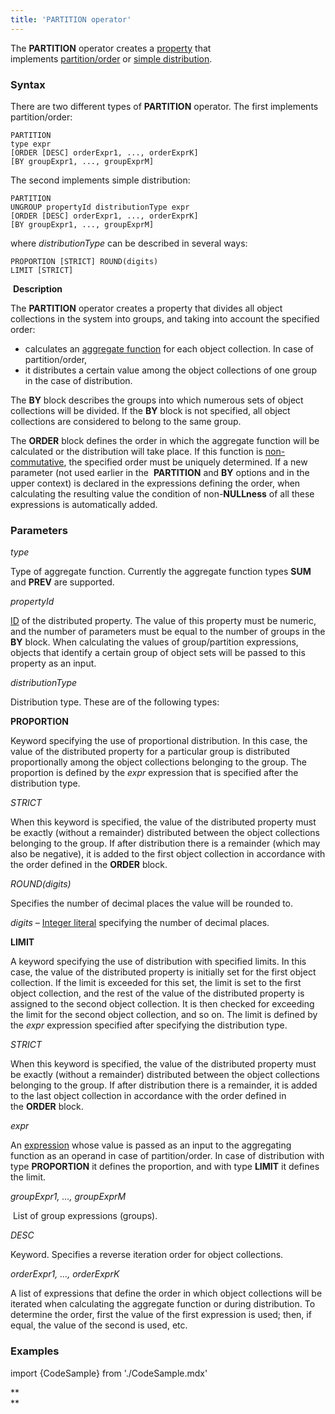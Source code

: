 ```yaml
---
title: 'PARTITION operator'
---
```


The **PARTITION** operator creates a [property](Properties.md) that implements [partition/order](Partitioning_sorting_PARTITION_..._ORDER.md) or [simple distribution](Distribution_UNGROUP.md).

### Syntax

There are two different types of **PARTITION** operator. The first implements partition/order:

    PARTITION 
    type expr
    [ORDER [DESC] orderExpr1, ..., orderExprK]
    [BY groupExpr1, ..., groupExprM]

The second implements simple distribution:

    PARTITION 
    UNGROUP propertyId distributionType expr
    [ORDER [DESC] orderExpr1, ..., orderExprK]
    [BY groupExpr1, ..., groupExprM]

where *distributionType* can be described in several ways:

    PROPORTION [STRICT] ROUND(digits)
    LIMIT [STRICT]

 **Description**

The **PARTITION** operator creates a property that divides all object collections in the system into groups, and taking into account the specified order:

-   calculates an [aggregate function](Set_operations.md) for each object collection. In case of partition/order,
-   it distributes a certain value among the object collections of one group in the case of distribution.

The **BY** block describes the groups into which numerous sets of object collections will be divided. If the **BY** block is not specified, all object collections are considered to belong to the same group. 

The **ORDER** block defines the order in which the aggregate function will be calculated or the distribution will take place. If this function is [non-commutative](Set_operations.md), the specified order must be uniquely determined. If a new parameter (not used earlier in the  **PARTITION** and **BY** options and in the upper context) is declared in the expressions defining the order, when calculating the resulting value the condition of non-**NULLness** of all these expressions is automatically added.

### Parameters

*type*

Type of aggregate function. Currently the aggregate function types **SUM** and **PREV** are supported.

*propertyId*

[ID](IDs.md#propertyid-broken) of the distributed property. The value of this property must be numeric, and the number of parameters must be equal to the number of groups in the **BY** block. When calculating the values of group/partition expressions, objects that identify a certain group of object sets will be passed to this property as an input.

*distributionType*

Distribution type. These are of the following types:

**PROPORTION**

Keyword specifying the use of proportional distribution. In this case, the value of the distributed property for a particular group is distributed proportionally among the object collections belonging to the group. The proportion is defined by the *expr* expression that is specified after the distribution type.

*STRICT*

When this keyword is specified, the value of the distributed property must be exactly (without a remainder) distributed between the object collections belonging to the group. If after distribution there is a remainder (which may also be negative), it is added to the first object collection in accordance with the order defined in the **ORDER** block.

*ROUND(digits)*

Specifies the number of decimal places the value will be rounded to.

*digits –* [Integer literal](Literals.md#intliteral-broken) specifying the number of decimal places. 

**LIMIT**

A keyword specifying the use of distribution with specified limits. In this case, the value of the distributed property is initially set for the first object collection. If the limit is exceeded for this set, the limit is set to the first object collection, and the rest of the value of the distributed property is assigned to the second object collection. It is then checked for exceeding the limit for the second object collection, and so on. The limit is defined by the *expr* expression specified after specifying the distribution type.

*STRICT*

When this keyword is specified, the value of the distributed property must be exactly (without a remainder) distributed between the object collections belonging to the group. If after distribution there is a remainder, it is added to the last object collection in accordance with the order defined in the **ORDER** block.

*expr*

An [expression](Expression.md) whose value is passed as an input to the aggregating function as an operand in case of partition/order. In case of distribution with type **PROPORTION** it defines the proportion, and with type **LIMIT** it defines the limit.

*groupExpr1, ..., groupExprM*  

 List of group expressions (groups). 

*DESC*

Keyword. Specifies a reverse iteration order for object collections. 

*orderExpr1, ..., orderExprK*

A list of expressions that define the order in which object collections will be iterated when calculating the aggregate function or during distribution. To determine the order, first the value of the first expression is used; then, if equal, the value of the second is used, etc. 

### Examples


import {CodeSample} from './CodeSample.mdx'

<CodeSample url="http://documentation.lsfusion.org:5000/sample?file=OperatorPropertySample&block=partition"/>

**  
**
